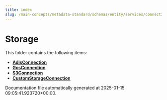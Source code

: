 ```yaml
---
title: index
slug: /main-concepts/metadata-standard/schemas/entity/services/connections/storage
---
```


# Storage

This folder contains the following items:

- [**AdlsConnection**](/main-concepts/metadata-standard/schemas/entity/services/connections/storage/adlsconnection)
- [**GcsConnection**](/main-concepts/metadata-standard/schemas/entity/services/connections/storage/gcsconnection)
- [**S3Connection**](/main-concepts/metadata-standard/schemas/entity/services/connections/storage/s3connection)
- [**CustomStorageConnection**](/main-concepts/metadata-standard/schemas/entity/services/connections/storage/customstorageconnection)


Documentation file automatically generated at 2025-01-15 09:05:41.923720+00:00.
